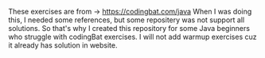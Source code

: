 These exercises are from -> https://codingbat.com/java 
When I was doing this, I needed some references, but some repositery was not support all solutions. So that's why I created this repository for some Java beginners who struggle with codingBat exercises.
I will not add warmup exercises cuz it already has solution in website.